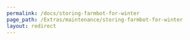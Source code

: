 ```yaml
---
permalink: /docs/storing-farmbot-for-winter
page_path: /Extras/maintenance/storing-farmbot-for-winter
layout: redirect
---
```

